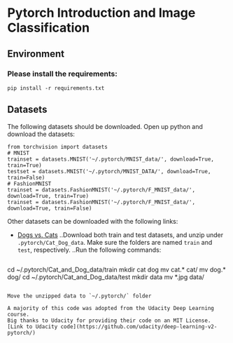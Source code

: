 # Pytorch Introduction and Image Classification

## Environment
### Please install the requirements:
```
pip install -r requirements.txt
```

## Datasets

The following datasets should be downloaded. Open up python and download the datasets:

```
from torchvision import datasets
# MNIST
trainset = datasets.MNIST('~/.pytorch/MNIST_data/', download=True, train=True)
testset = datasets.MNIST('~/.pytorch/MNIST_DATA/', download=True, train=False)
# FashionMNIST
trainset = datasets.FashionMNIST('~/.pytorch/F_MNIST_data/', download=True, train=True)
trainset = datasets.FashionMNIST('~/.pytorch/F_MNIST_data/', download=True, train=False)
```

Other datasets can be downloaded with the following links:
- [Dogs vs. Cats](https://www.kaggle.com/c/dogs-vs-cats/data)
..Download both train and test datasets, and unzip under `.pytorch/Cat_Dog_data`. Make sure the folders are named `train` and `test`, respectively.
..Run the following commands:
>```
cd ~/.pytorch/Cat_and_Dog_data/train
mkdir cat dog
mv cat.* cat/
mv dog.* dog/
cd ~/.pytorch/Cat_and_Dog_data/test
mkdir data
mv *.jpg data/
```

Move the unzipped data to `~/.pytorch/` folder

A majority of this code was adopted from the Udacity Deep Learning course. 
Big thanks to Udacity for providing their code on an MIT License.
[Link to Udacity code](https://github.com/udacity/deep-learning-v2-pytorch/)
